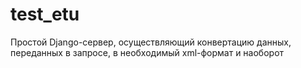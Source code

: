 # test_etu
Простой Django-сервер, осуществляющий конвертацию данных, переданных в запросе, в необходимый xml-формат и наоборот






